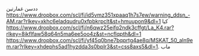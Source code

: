 ددسن غمارتين https://www.dropbox.com/scl/fi/id5vmz351xpaaq1h7s7ew/warning_ddsn_-AM.rar?rlkey=xkhc6eladqudru0xfpbkrpclt&st=hmuupon9&dl=1 كيا
https://www.dropbox.com/scl/fi/n6qwz25eifq2ndk3cffgt/La_K4.rar?rlkey=8ikflfaw58q64n5ma6ee5oo4z&st=ncflqpth&dl=1
https://www.dropbox.com/scl/fi/yf45q0bne7bqprtg4ae8q/MSKAT_50_aln9em.rar?rlkey=xhdephs5ad1hyzdda3s0bplr3&st=css8axs5&dl=1.           ماب
